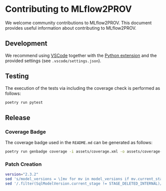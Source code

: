 # Contributing to MLflow2PROV

We welcome community contributions to MLflow2PROV. This document provides useful information about contributing to MLflow2PROV.

## Development

We recommend using [VSCode](https://code.visualstudio.com) together with the [Python extension](https://marketplace.visualstudio.com/items?itemName=ms-python.python) and the provided settings (see `.vscode/settings.json`).

## Testing

The execution of the tests via including the coverage check is performed as follows:

```bash
poetry run pytest
```

## Release

### Coverage Badge

The coverage badge used in the `README.md` can be generated as follows:

```bash
poetry run genbadge coverage -i assets/coverage.xml -o assets/coverage-badge.svg
```

### Patch Creation

```bash
version="2.3.2"
sed 's/model_versions = \[mv for mv in model_versions if mv.current_stage != STAGE_DELETED_INTERNAL\]/model_versions = \[mv for mv in model_versions\]/g' .venv/lib/python3.10/site-packages/mlflow/utils/search_utils.py | diff -u .venv/lib/python3.10/site-packages/mlflow/utils/search_utils.py - > patches/mlflow-$version-search_utils.patch
sed '/.filter(SqlModelVersion.current_stage != STAGE_DELETED_INTERNAL)/d' .venv/lib/python3.10/site-packages/mlflow/store/model_registry/sqlalchemy_store.py | diff -u .venv/lib/python3.10/site-packages/mlflow/store/model_registry/sqlalchemy_store.py - > patches/mlflow-$version-sqlalchemy_store.patch
```
